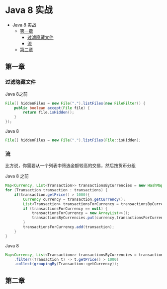 # Java 8 实战

- [Java 8 实战](#java-8-实战)
    - [第一章](#第一章)
        - [过滤隐藏文件](#过滤隐藏文件)
        - [流](#流)
    - [第二章](#第二章)

## 第一章

### 过滤隐藏文件
Java 8之前
``` java
File[] hiddenFiles = new File(".").listFiles(new FileFilter() {
    public boolean accept(File file) {
        return file.isHidden();
    }
});
```
Java 8
``` java
File[] hiddenFiles = new File(".").listFiles(File::isHidden);
```

### 流
比方说，你需要从一个列表中筛选金额较高的交易，然后按货币分组  

Java 8 之前
``` java
Map<Currency, List<Transaction>> transactionsByCurrencies = new HashMap<>();
for (Transaction transaction : transactions) {
    if(transaction.getPrice() > 1000){
        Currency currency = transaction.getCurrency();
        List<Transaction> transactionsForCurrency = transactionsByCurrencies.get(currency);
        if (transactionsForCurrency == null) {
            transactionsForCurrency = new ArrayList<>();
            transactionsByCurrencies.put(currency,transactionsForCurrency);
        }
        transactionsForCurrency.add(transaction);
    }
}
```

Java 8
``` java
Map<Currency, List<Transaction>> transactionsByCurrencies = transactions.stream()
    .filter((Transaction t) -> t.getPrice() > 1000)
    .collect(groupingBy(Transaction::getCurrency));
```


## 第二章

















